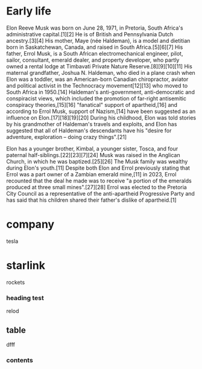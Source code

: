 # Early life
Elon Reeve Musk was born on June 28, 1971, in Pretoria, South Africa's administrative capital.[1][2] He is of British and Pennsylvania Dutch ancestry.[3][4] His mother, Maye (née Haldeman), is a model and dietitian born in Saskatchewan, Canada, and raised in South Africa.[5][6][7] His father, Errol Musk, is a South African electromechanical engineer, pilot, sailor, consultant, emerald dealer, and property developer, who partly owned a rental lodge at Timbavati Private Nature Reserve.[8][9][10][11] His maternal grandfather, Joshua N. Haldeman, who died in a plane crash when Elon was a toddler, was an American-born Canadian chiropractor, aviator and political activist in the Technocracy movement[12][13] who moved to South Africa in 1950.[14] Haldeman's anti-government, anti-democratic and conspiracist views, which included the promotion of far-right antisemitic conspiracy theories,[15][16] "fanatical" support of apartheid,[16] and according to Errol Musk, support of Nazism,[14] have been suggested as an influence on Elon.[17][18][19][20] During his childhood, Elon was told stories by his grandmother of Haldeman's travels and exploits, and Elon has suggested that all of Haldeman's descendants have his "desire for adventure, exploration – doing crazy things".[21]

Elon has a younger brother, Kimbal, a younger sister, Tosca, and four paternal half-siblings.[22][23][7][24] Musk was raised in the Anglican Church, in which he was baptized.[25][26] The Musk family was wealthy during Elon's youth.[11] Despite both Elon and Errol previously stating that Errol was a part owner of a Zambian emerald mine,[11] in 2023, Errol recounted that the deal he made was to receive "a portion of the emeralds produced at three small mines".[27][28] Errol was elected to the Pretoria City Council as a representative of the anti-apartheid Progressive Party and has said that his children shared their father's dislike of apartheid.[1]

# company

tesla

# starlink

rockets


### heading test

relod

## table

dfff

### contents
